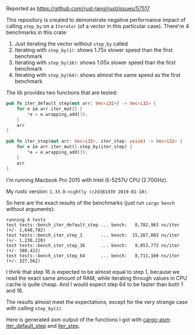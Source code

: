 Reported as https://github.com/rust-lang/rust/issues/57517

This repository is created to demonstrate negative performance impact of calling `step_by` on a `Iterator`
(of a vector in this particular case). There're 4 benchmarks in this crate:
1. Just iterating the vector without `step_by` called
2. Iterating with `step_by(1)`: shows 1.75x slower speed than the first benchmark
3. Iterating with `step_by(16)`: shows 1.05x slower speed than the first benchmark
4. Iterating with `step_by(64)`: shows almost the same speed as the first benchmark

The lib provides two functions that are tested:

```rust
pub fn iter_default_step(mut arr: Vec<i32>) -> Vec<i32> {
    for e in arr.iter_mut() {
        *e = e.wrapping_add(3);
    }
    arr
}

pub fn iter_step(mut arr: Vec<i32>, iter_step: usize) -> Vec<i32> {
    for e in arr.iter_mut().step_by(iter_step) {
        *e = e.wrapping_add(3);
    }
    arr
}
```

I'm running Macbook Pro 2015 with Intel i5-5257U CPU (2.70GHz).

My rustc version: `1.33.0-nightly (c2d381d39 2019-01-10)`.

So here are the exact results of the benchmarks (just run `cargo bench` without arguments):
```
running 4 tests
test tests::bench_iter_default_step ... bench:   8,702,963 ns/iter (+/- 1,648,782)
test tests::bench_iter_step_1       ... bench:  15,267,083 ns/iter (+/- 1,236,220)
test tests::bench_iter_step_16      ... bench:   9,053,772 ns/iter (+/- 380,422)
test tests::bench_iter_step_64      ... bench:   8,711,169 ns/iter (+/- 327,562)
```

I think that step 16 is expected to be almost equal to step 1, because we read the exact same amount of RAM,
while iterating through values in CPU cache is quite cheap. And I would expect step 64 to be faster than both 1 and 16.

The results almost meet the expectations, except for the very strange case with calling `step_by(1)`.

Here is generated asm output of the functions I got with [cargo-asm](https://github.com/gnzlbg/cargo-asm):
[iter_default_step](./iter_default_step.s) and [iter_step](./iter_step.s).
